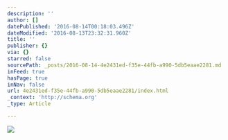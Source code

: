 ```yaml
---
description: ''
author: []
datePublished: '2016-08-14T00:18:03.496Z'
dateModified: '2016-08-13T23:32:31.960Z'
title: ''
publisher: {}
via: {}
starred: false
sourcePath: _posts/2016-08-14-4e2431ed-f35e-44fb-a990-5db5eaae2281.md
inFeed: true
hasPage: true
inNav: false
url: 4e2431ed-f35e-44fb-a990-5db5eaae2281/index.html
_context: 'http://schema.org'
_type: Article

---
```

![](https://the-grid-user-content.s3-us-west-2.amazonaws.com/4f728735-e3d4-42d8-afbd-73880edb4e2f.jpg)